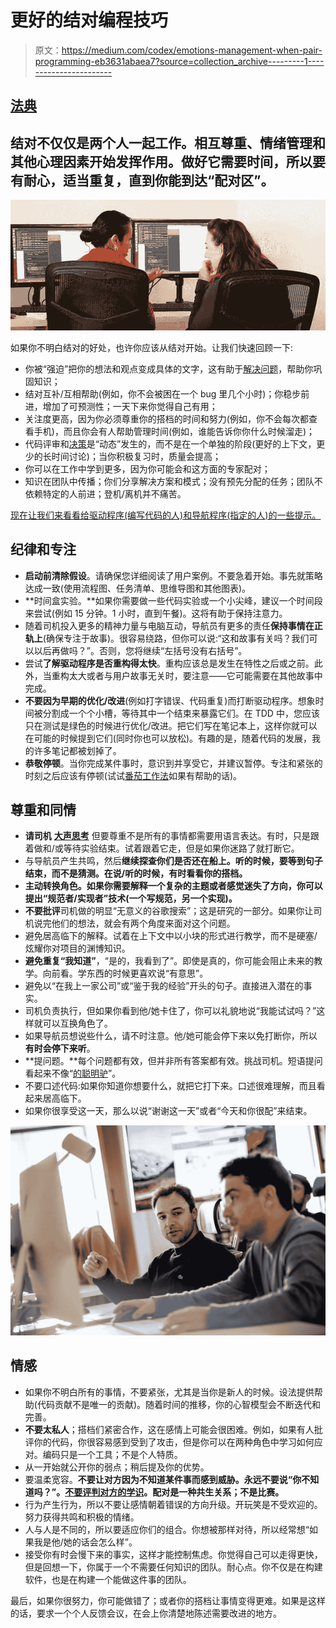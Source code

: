 # 更好的结对编程技巧

> 原文：<https://medium.com/codex/emotions-management-when-pair-programming-eb3631abaea7?source=collection_archive---------1----------------------->

## [法典](http://medium.com/codex)

## 结对不仅仅是两个人一起工作。相互尊重、情绪管理和其他心理因素开始发挥作用。做好它需要时间，所以要有耐心，适当重复，直到你能到达“配对区”。

![](img/7a9049ac7f1559df9f316818ff028eca.png)

如果你不明白结对的好处，也许你应该从结对开始。让我们快速回顾一下:

*   你被“强迫”把你的想法和观点变成具体的文字，这有助于[解决问题](https://en.wikipedia.org/wiki/Rubber_duck_debugging)，帮助你巩固知识；
*   结对互补/互相帮助(例如，你不会被困在一个 bug 里几个小时)；你稳步前进，增加了可预测性；一天下来你觉得自己有用；
*   关注度更高，因为你必须尊重你的搭档的时间和努力(例如，你不会每次都查看手机)，而且你会有人帮助管理时间(例如，谁能告诉你你什么时候溜走)；
*   代码评审和[决策](https://en.wikipedia.org/wiki/Four_eyes)是“动态”发生的，而不是在一个单独的阶段(更好的上下文，更少的长时间讨论)；当你积极复习时，质量会提高；
*   你可以在工作中学到更多，因为你可能会和这方面的专家配对；
*   知识在团队中传播；你们分享解决方案和模式；没有预先分配的任务；团队不依赖特定的人前进；登机/离机并不痛苦。

[现在让我们来看看给驱动程序(编写代码的人)和导航程序(指定的人)的一些提示。](https://gist.github.com/jordanpoulton/607a8854673d9f22c696)

## 纪律和专注

*   **启动前清除假设**。请确保您详细阅读了用户案例。不要急着开始。事先就策略达成一致(使用流程图、任务清单、思维导图和其他图表)。
*   **时间盒实验。**如果你需要做一些代码实验或一个小尖峰，建议一个时间段来尝试(例如 15 分钟。1 小时，直到午餐)。这将有助于保持注意力。
*   随着司机投入更多的精神力量与电脑互动，导航员有更多的责任**保持事情在正轨上**(确保专注于故事)。很容易绕路，但你可以说:“这和故事有关吗？我们可以以后再做吗？”。否则，您将继续“左括号没有右括号”。
*   尝试**了解驱动程序是否重构得太快**。重构应该总是发生在特性之后或之前。此外，当重构太大或者与用户故事无关时，要注意——它可能需要在其他故事中完成。
*   **不要因为早期的优化/改进**(例如打字错误、代码重复)而打断驱动程序。想象时间被分割成一个个小槽，等待其中一个结束来暴露它们。在 TDD 中，您应该只在测试是绿色的时候进行优化/改进。把它们写在笔记本上，这样你就可以在可能的时候提到它们(同时你也可以放松)。有趣的是，随着代码的发展，我的许多笔记都被划掉了。
*   **恭敬停顿**。当你完成某件事时，意识到并享受它，并建议暂停。专注和紧张的时刻之后应该有停顿(试试[番茄工作法](https://en.wikipedia.org/wiki/Pomodoro_Technique)如果有帮助的话)。

## 尊重和同情

*   **请司机** [**大声思考**](https://en.wikipedia.org/wiki/Think_aloud_protocol) 但要尊重不是所有的事情都需要用语言表达。有时，只是跟着做和/或等待实验结束。试着跟着它走，但是如果你迷路了就打断它。
*   与导航员产生共鸣，然后**继续探查你们是否还在船上。听的时候，要等到句子结束，而不是猜测。在说/听的时候，有时看看你的搭档。**
*   **主动转换角色。如果你需要解释一个复杂的主题或者感觉迷失了方向，你可以提出“规范者/实现者”技术(一个写规范，另一个实现)。**
*   **不要批评**司机做的明显“无意义的谷歌搜索”；这是研究的一部分。如果你让司机说完他们的想法，就会有两个角度来面对这个问题。
*   避免居高临下的解释。试着在上下文中以小块的形式进行教学，而不是硬塞/炫耀你对项目的渊博知识。
*   **避免重复“我知道”**，“是的，我看到了”。即使是真的，你可能会阻止未来的教学。向前看。学东西的时候更喜欢说“有意思”。
*   避免以“在我上一家公司”或“鉴于我的经验”开头的句子。直接进入潜在的事实。
*   司机负责执行，但如果你看到他/她卡住了，你可以礼貌地说“我能试试吗？”这样就可以互换角色了。
*   如果导航员想说些什么，请不时注意。他/她可能会停下来以免打断你，所以**有时会停下来听**。
*   **提问题。**每个问题都有效，但并非所有答案都有效。挑战司机。短语提问看起来不像“[的聪明驴](https://en.wikipedia.org/wiki/Dunning%E2%80%93Kruger_effect)”。
*   不要口述代码:如果你知道你想要什么，就把它打下来。口述很难理解，而且看起来居高临下。
*   如果你很享受这一天，那么以说“谢谢这一天”或者“今天和你很配”来结束。

![](img/2d3ea4778c5da4cedda955983173d8f8.png)

## 情感

*   如果你不明白所有的事情，不要紧张，尤其是当你是新人的时候。设法提供帮助(代码贡献不是唯一的贡献)。随着时间的推移，你的心智模型会不断迭代和完善。
*   **不要太私人**；搭档们紧密合作，这在感情上可能会很困难。例如，如果有人批评你的代码，你很容易感到受到了攻击，但是你可以在两种角色中学习如何应对。编码只是一个工具；不是个人特质。
*   从一开始就公开你的弱点；稍后提及你的优势。
*   要温柔宽容。**不要让对方因为不知道某件事而感到威胁。永远不要说“你不知道吗？”。[不要评判对方的学识](/codex/psychological-safety-in-a-software-team-18730b15c1db)。配对是一种共生关系；不是比赛。**
*   行为产生行为，所以不要让感情朝着错误的方向升级。开玩笑是不受欢迎的。努力获得共鸣和积极的情绪。
*   人与人是不同的，所以要适应你们的组合。你想被那样对待，所以经常想“如果我是他/她的话会怎么样”。
*   接受你有时会慢下来的事实，这样才能控制焦虑。你觉得自己可以走得更快，但是回想一下，你属于一个不需要任何知识的团队。耐心点。你不仅是在构建软件，也是在构建一个能做这件事的团队。

最后，如果你很努力，你可能做错了；或者你的搭档让事情变得更难。如果是这样的话，要求一个个人反馈会议，在会上你清楚地陈述需要改进的地方。